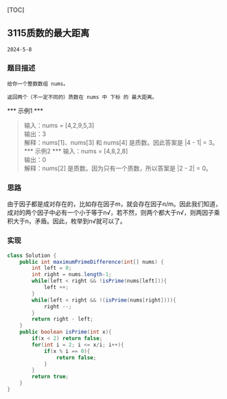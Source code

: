 [TOC]
## 3115质数的最大距离

```
2024-5-8
```
### 题目描述
```
给你一个整数数组 nums。

返回两个（不一定不同的）质数在 nums 中 下标 的 最大距离。
```
*** 示例1 ***
> 输入：nums = [4,2,9,5,3]   
> 输出：3                         
> 解释：nums[1]、nums[3] 和 nums[4] 是质数。因此答案是 |4 - 1| = 3。
*** 示例2 ***
> 输入：nums = [4,8,2,8]      
> 输出：0          
> 解释：nums[2] 是质数。因为只有一个质数，所以答案是 |2 - 2| = 0。        
 
### 思路
由于因子都是成对存在的，比如存在因子m，就会存在因子n/m。因此我们知道，成对的两个因子中必有一个小于等于n√，若不然，则两个都大于n√，则两因子乘积大于n，矛盾。因此，枚举到n√就可以了。
### 实现
```java
class Solution {
    public int maximumPrimeDifference(int[] nums) {
        int left = 0;
        int right = nums.length-1;
        while(left < right && !isPrime(nums[left])){
            left ++;
        }
        while(left < right && !(isPrime(nums[right]))){
            right --;
        }
        return right - left;
    }
    public boolean isPrime(int x){
        if(x < 2) return false;
        for(int i = 2; i <= x/i; i++){
            if(x % i == 0){
                return false;
            }
        }
        return true;
    }
}
```